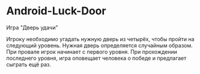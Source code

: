 # Android-Luck-Door
Игра "Дверь удачи"

Игроку необходимо угадать нужную дверь из четырёх, чтобы пройти на следующий уровень. Нужная дверь определяется случайным образом.
При провале игрок начинает с первого уровня. При прохождении последнего уровня, игра оповещает человека о победе и предлагает сыграть ещё раз.
